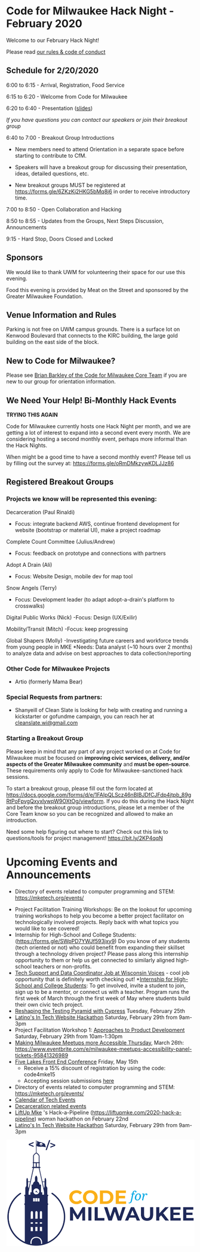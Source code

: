 # Code for Milwaukee Hack Night - February 2020

Welcome to our February Hack Night!

Please read [our rules & code of conduct](https://github.com/codeformilwaukee/hack-night-digital-programs#rules-code-of-conduct-etc)

## Schedule for 2/20/2020

6:00 to 6:15 - Arrival, Registration, Food Service

6:15 to 6:20 - Welcome from Code for Milwaukee

6:20 to 6:40 - Presentation ([slides](presentations/sprout_city.pptx))

*If you have questions you can contact our speakers or join their breakout group*

6:40 to 7:00 - Breakout Group Introductions

- New members need to attend Orientation in a separate space before starting to contribute to CfM.

- Speakers will have a breakout group for discussing their presentation, ideas, detailed questions, etc.

- New breakout groups MUST be registered at https://forms.gle/6ZKzKj2HKG5bMq8j6 in order to receive introductory time.

7:00 to 8:50 - Open Collaboration and Hacking

8:50 to 8:55 - Updates from the Groups, Next Steps Discussion, Announcements

9:15 - Hard Stop, Doors Closed and Locked

## Sponsors

We would like to thank UWM for volunteering their space for our use this evening.

Food this evening is provided by Meat on the Street and sponsored by the Greater Milwaukee Foundation.

## Venue Information and Rules

Parking is not free on UWM campus grounds. There is a surface lot on Kenwood Boulevard that connects to the KIRC building, the large gold building on the east side of the block.

## New to Code for Milwaukee?

Please see [Brian Barkley of the Code for Milwaukee Core Team](https://codeformilwaukee.org/join-us) if you are new to our group for orientation information.

## We Need Your Help! Bi-Monthly Hack Events

**TRYING THIS AGAIN**

Code for Milwaukee currently hosts one Hack Night per month, and we are getting a lot of interest to expand into a second event every month. We are considering hosting a second monthly event, perhaps more informal than the Hack Nights.

When might be a good time to have a second monthly event? Please tell us by filling out the survey at: https://forms.gle/oRmDMkzywKDLJJz86

## Registered Breakout Groups

### Projects we know will be represented this evening:

Decarceration (Paul Rinaldi)
- Focus: integrate backend AWS, continue frontend development for website (bootstrap or material UI), make a project roadmap

Complete Count Committee (Julius/Andrew)
- Focus: feedback on prototype and connections with partners

Adopt A Drain (Ali)
- Focus: Website Design, mobile dev for map tool

Snow Angels (Terry)
- Focus: Development leader (to adapt adopt-a-drain's platform to crosswalks)

Digital Public Works (Nick)
-Focus: Design (UX/Exilir)

Mobility/Transit (Mitch)
-Focus: keep progressing

Global Shapers (Molly)
-Investigating future careers and workforce trends from young people in MKE
*Needs: Data analyst (~10 hours over 2 months) to analyze data and advise on best approaches to data collection/reporting


### Other Code for Milwaukee Projects
- Artio (formerly Mama Bear)

### Special Requests from partners:

- Shanyeill of Clean Slate is looking for help with creating and running a kickstarter or gofundme campaign, you can reach her at cleanslate.wi@gmail.com 


### Starting a Breakout Group

Please keep in mind that any part of any project worked on at Code for Milwaukee must be focused on **improving civic services, delivery, and/or aspects of the Greater Milwaukee community** and **must be open-source**. These requirements only apply to Code for Milwaukee-sanctioned hack sessions.

To start a breakout group, please fill out the form located at https://docs.google.com/forms/d/e/1FAIpQLScz46nBIBJDfCJFdp4jtpb_89gRtPoFpvgQxyxlywpW9OXtOg/viewform. If you do this during the Hack Night and before the breakout group introductions, please let a member of the Core Team know so you can be recognized and allowed to make an introduction.

Need some help figuring out where to start? Check out this link to questions/tools for project management! https://bit.ly/2KP4qqN

# Upcoming Events and Announcements

- Directory of events related to computer programming and STEM: https://mketech.org/events/ 

* Project Facilitation Training Workshops: Be on the lookout for upcoming training workshops to help you become a better project facilitator on technologically involved projects. Reply back with what topics you would like to see covered!
* Internship for High-School and College Students: (https://forms.gle/SWpPD7YWJf593jxy9)  Do you know of any students (tech oriented or not) who could benefit from expanding their skillset through a technology driven project? Please pass along this internship opportunity to them or help us get connected to similarly aligned high-school teachers or non-profits.
* [Tech Support and Data Coordinator Job at Wisconsin Voices](https://drive.google.com/file/d/0B7Hc7Ui-lOrwRG0yZklpXzhpSGNBSUhDZ0E2b2dWLVJFNmhr/view) - cool job opportunity that is definitely worth checking out!
*[Internship for High-School and College Students](http://codeformilwaukee.org/internship): To get involved, invite a student to join, sign up to be a mentor, or connect us with a teacher. Program runs the first week of March through the first week of May where students build their own civic tech project. 
* [Reshaping the Testing Pyramid with Cypress](https://www.meetup.com/milwaukeejs/events/267954385/) Tuesday, February 25th
* [Latino's In Tech Website Hackathon]((http://latinosin.tech/)  ) Saturday, February 29th from 9am-3pm 
* Project Facilitation Workshop 1: [Approaches to Product Development](https://www.eventbrite.com/e/approaches-to-product-development-tickets-94012308345) Saturday, February 29th from 10am-1:30pm
* [Making Milwaukee Meetups more Accessible Thursday](https://www.eventbrite.com/e/milwaukee-meetups-accessibility-panel-tickets-95841326989), March 26th: https://www.eventbrite.com/e/milwaukee-meetups-accessibility-panel-tickets-95841326989
* [Five Lakes Front End Conference](https://5lakesfront.com/) Friday, May 15th 
  * Receive a 15% discount of registration by using the code: code4mke15
  * Accepting session submissions [here](https://sessionize.com/5-lakes-front-2020/)
* Directory of events related to computer programming and STEM: https://mketech.org/events/
* [Calendar of Tech Events](https://devwi.com/calendar)
* [Decarceration related events](https://wibailoutpeople.org/2020/02/12/closemsdf-february-2020-events/?fbclid=IwAR2gfiYIE0nN__PV_veZwkmgWFPGJQeV14b-1STQLowFp2Rbu5QQ8tn-7pc)
* [LiftUp Mke](https://liftupmke.com/) 's Hack-a-Pipeline (https://liftupmke.com/2020-hack-a-pipeline)  womxn hackathon on February 22nd
* [Latino's In Tech Website Hackathon](http://latinosin.tech/)  Saturday, February 29th from 9am-3pm

[![](assets/blue-cfm-logo.png)](https://codeformilwaukee.org/)
